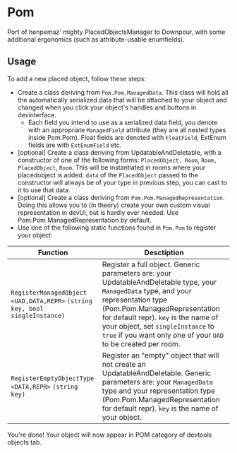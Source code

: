# Pom

Port of henpemaz' mighty PlacedObjectsManager to Downpour, with some additional ergonomics (such as attribute-usable enumfields).

## Usage

To add a new placed object, follow these steps:

- Create a class deriving from `Pom.Pom.ManagedData`. This class will hold all the automatically serialized data that will be attached to your object and changed when you click your object's handles and buttons in devinterface.
	- Each field you intend to use as a serialized data field, you denote with an appropriate `ManagedField` attribute (they are all nested types inside Pom.Pom). Float fields are denoted with `FloatField`, ExtEnum fields are with `ExtEnumField` etc.
- [optional] Create a class deriving from UpdatableAndDeletable, with a constructor of one of the following forms: `PlacedObject, Room`, `Room, PlacedObject`, `Room`. This will be instantiated in rooms where your placedobject is added. `data` of the `PlacedObject` passed to the constructor will always be of your type in previous step, you can cast to it to use that data. 
- [optional] Create a class deriving from `Pom.Pom.ManagedRepresentation`. Doing this allows you to (in theory) create your own custom visual representation in devUI, but is hardly ever needed. Use Pom.Pom.ManagedRepresentation by default.
- Use one of the following static functions found in `Pom.Pom` to register your object:

| Function	| Desctiption	|
| ---		| ---			|
| `RegisterManagedObject` `<UAD,DATA,REPR>` `(string key, bool singleInstance)` | Register a full object. Generic parameters are: your UpdatableAndDeletable type,  your `ManagedData` type, and your representation type (Pom.Pom.ManagedRepresentation for default repr). `key` is the name of your object, set `singleInstance` to `true` if you want only one of your `UAD` to be created per room. |
| `RegisterEmptyObjectType` `<DATA,REPR>` `(string key)` | Register an "empty" object that will not create an UpdatableAndDeletable. Generic parameters are:  your `ManagedData` type and your representation type (Pom.Pom.ManagedRepresentation for default repr). `key` is the name of your object. |

You're done! Your object will now appear in POM category of devtools objects tab.
